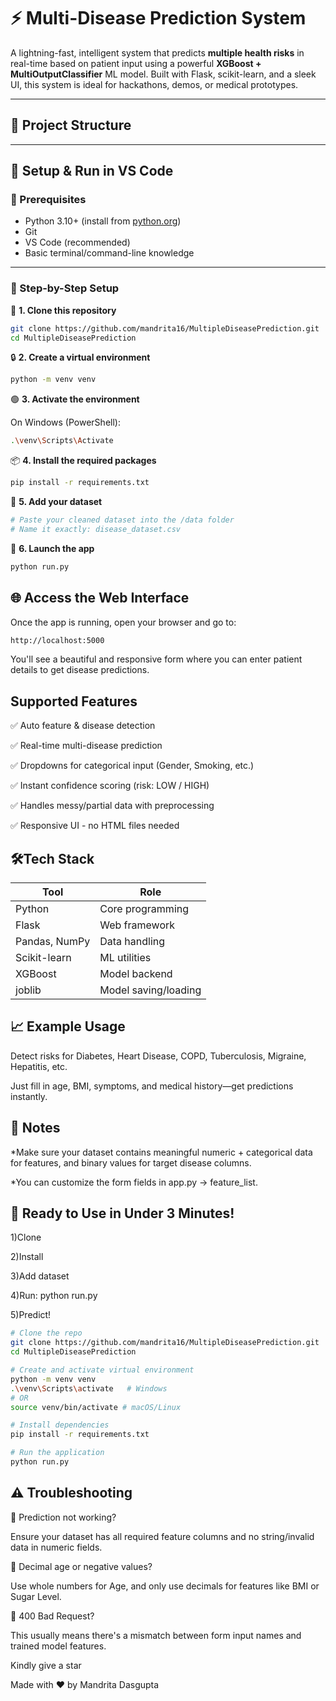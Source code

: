 # ⚡ Multi-Disease Prediction System

A lightning-fast, intelligent system that predicts **multiple health risks** in real-time based on patient input using a powerful **XGBoost + MultiOutputClassifier** ML model. Built with Flask, scikit-learn, and a sleek UI, this system is ideal for hackathons, demos, or medical prototypes.

---

## 📂 Project Structure



---

## 🚀 Setup & Run in VS Code

### 🧱 Prerequisites

- Python 3.10+ (install from [python.org](https://www.python.org/downloads/))
- Git
- VS Code (recommended)
- Basic terminal/command-line knowledge

---

### 🧪 Step-by-Step Setup

🧭 **1. Clone this repository**
```bash
git clone https://github.com/mandrita16/MultipleDiseasePrediction.git
cd MultipleDiseasePrediction
```

🔒 **2. Create a virtual environment**
```bash
python -m venv venv
```

🟢 **3. Activate the environment**

On Windows (PowerShell):

```bash
.\venv\Scripts\Activate
```

📦 **4. Install the required packages**

```bash
pip install -r requirements.txt
```

📄 **5. Add your dataset**

```bash
# Paste your cleaned dataset into the /data folder
# Name it exactly: disease_dataset.csv
```

🚀 **6. Launch the app**

```bash
python run.py
```


## 🌐 Access the Web Interface

  Once the app is running, open your browser and go to:
```bash
http://localhost:5000
```
You'll see a beautiful and responsive form where you can enter patient details to get disease predictions.

## Supported Features
✅ Auto feature & disease detection

✅ Real-time multi-disease prediction

✅ Dropdowns for categorical input (Gender, Smoking, etc.)

✅ Instant confidence scoring (risk: LOW / HIGH)

✅ Handles messy/partial data with preprocessing

✅ Responsive UI - no HTML files needed

 ## 🛠️Tech Stack

| Tool          | Role                 |
| ------------- | -------------------- |
| Python        | Core programming     |
| Flask         | Web framework        |
| Pandas, NumPy | Data handling        |
| Scikit-learn  | ML utilities         |
| XGBoost       | Model backend        |
| joblib        | Model saving/loading |


## 📈 Example Usage

Detect risks for Diabetes, Heart Disease, COPD, Tuberculosis, Migraine, Hepatitis, etc.


Just fill in age, BMI, symptoms, and medical history—get predictions instantly.

## 📌 Notes

*Make sure your dataset contains meaningful numeric + categorical data for features, and binary values for target disease columns.


*You can customize the form fields in app.py → feature_list.

## 🏁 Ready to Use in Under 3 Minutes!

1)Clone

2)Install

3)Add dataset

4)Run: python run.py

5)Predict!

```bash
# Clone the repo
git clone https://github.com/mandrita16/MultipleDiseasePrediction.git
cd MultipleDiseasePrediction

# Create and activate virtual environment
python -m venv venv
.\venv\Scripts\activate   # Windows
# OR
source venv/bin/activate # macOS/Linux

# Install dependencies
pip install -r requirements.txt

# Run the application
python run.py
```

## ⚠️ Troubleshooting

🛑 Prediction not working?

Ensure your dataset has all required feature columns and no string/invalid data in numeric fields.

🛑 Decimal age or negative values?

Use whole numbers for Age, and only use decimals for features like BMI or Sugar Level.

🛑 400 Bad Request?

This usually means there's a mismatch between form input names and trained model features.


Kindly give a star 

Made with ❤️ by Mandrita Dasgupta
